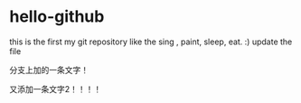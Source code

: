 # hello-github
this is the first my git repository
like the sing , paint, sleep, eat.
:)
update the file

分支上加的一条文字！

又添加一条文字2！！！！
